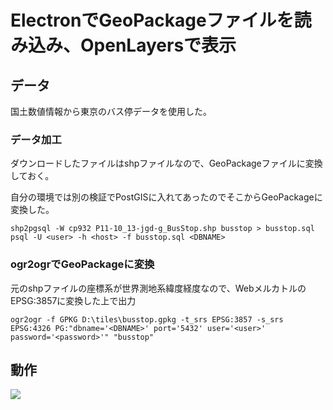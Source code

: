 # ElectronでGeoPackageファイルを読み込み、OpenLayersで表示

## データ
国土数値情報から東京のバス停データを使用した。

### データ加工
ダウンロードしたファイルはshpファイルなので、GeoPackageファイルに変換しておく。

自分の環境では別の検証でPostGISに入れてあったのでそこからGeoPackageに変換した。
```
shp2pgsql -W cp932 P11-10_13-jgd-g_BusStop.shp busstop > busstop.sql
psql -U <user> -h <host> -f busstop.sql <DBNAME>
```

### ogr2ogrでGeoPackageに変換
元のshpファイルの座標系が世界測地系緯度経度なので、WebメルカトルのEPSG:3857に変換した上で出力
```
ogr2ogr -f GPKG D:\tiles\busstop.gpkg -t_srs EPSG:3857 -s_srs EPSG:4326 PG:"dbname='<DBNAME>' port='5432' user='<user>' password='<password>'" "busstop"
```

## 動作
![](https://github.com/chaki1019/electron-ol-geopackage/blob/master/geopackage.gif?raw=true)
